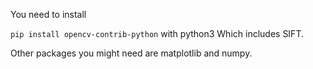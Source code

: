 You need to install 

`pip install opencv-contrib-python` with python3
Which includes SIFT.

Other packages you might need are matplotlib and numpy.



